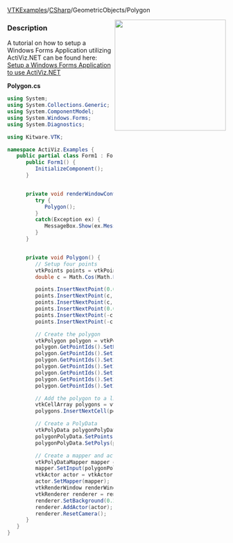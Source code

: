 [VTKExamples](Home)/[CSharp](CSharp)/GeometricObjects/Polygon

<img align="right" src="https://github.com/lorensen/VTKExamples/raw/master/Testing/Baseline/GeometricObjects/TestPolygon.png" width="256" />

### Description
A tutorial on how to setup a Windows Forms Application utilizing ActiViz.NET can be found here: [Setup a Windows Forms Application to use ActiViz.NET](http://www.vtk.org/Wiki/VTK/CSharp/ActiViz.NET)

**Polygon.cs**
```csharp
using System;
using System.Collections.Generic;
using System.ComponentModel;
using System.Windows.Forms;
using System.Diagnostics;

using Kitware.VTK;

namespace ActiViz.Examples {
   public partial class Form1 : Form {
      public Form1() {
         InitializeComponent();
      }


      private void renderWindowControl1_Load(object sender, EventArgs e) {
         try {
            Polygon();
         }
         catch(Exception ex) {
            MessageBox.Show(ex.Message, "Exception", MessageBoxButtons.OK);
         }
      }


      private void Polygon() {
         // Setup four points
         vtkPoints points = vtkPoints.New();
         double c = Math.Cos(Math.PI / 6); // helper variable

         points.InsertNextPoint(0.0, -1.0, 0.0);
         points.InsertNextPoint(c, -0.5, 0.0);
         points.InsertNextPoint(c, 0.5, 0.0);
         points.InsertNextPoint(0.0, 1.0, 0.0);
         points.InsertNextPoint(-c, 0.5, 0.0);
         points.InsertNextPoint(-c, -0.5, 0.0);

         // Create the polygon
         vtkPolygon polygon = vtkPolygon.New();
         polygon.GetPointIds().SetNumberOfIds(6); //make a six-sided figure
         polygon.GetPointIds().SetId(0, 0);
         polygon.GetPointIds().SetId(1, 1);
         polygon.GetPointIds().SetId(2, 2);
         polygon.GetPointIds().SetId(3, 3);
         polygon.GetPointIds().SetId(4, 4);
         polygon.GetPointIds().SetId(5, 5);

         // Add the polygon to a list of polygons
         vtkCellArray polygons = vtkCellArray.New();
         polygons.InsertNextCell(polygon);

         // Create a PolyData
         vtkPolyData polygonPolyData = vtkPolyData.New();
         polygonPolyData.SetPoints(points);
         polygonPolyData.SetPolys(polygons);

         // Create a mapper and actor
         vtkPolyDataMapper mapper = vtkPolyDataMapper.New();
         mapper.SetInput(polygonPolyData);
         vtkActor actor = vtkActor.New();
         actor.SetMapper(mapper);
         vtkRenderWindow renderWindow = renderWindowControl1.RenderWindow;
         vtkRenderer renderer = renderWindow.GetRenderers().GetFirstRenderer();
         renderer.SetBackground(0.2, 0.3, 0.4);
         renderer.AddActor(actor);
         renderer.ResetCamera();
      }
   }
}
```
